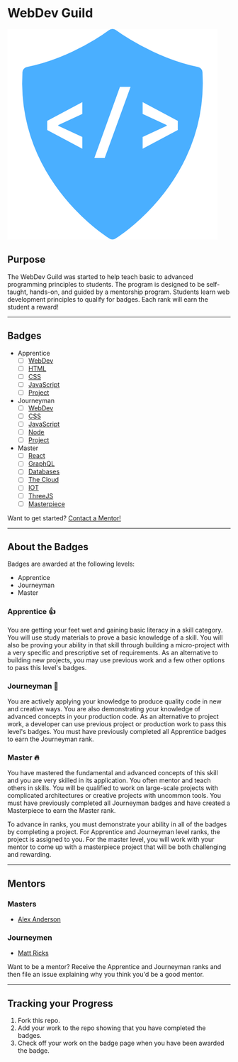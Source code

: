 # WebDev Guild

![logo](logo.png)

## Purpose

The WebDev Guild was started to help teach basic to advanced programming principles to students. The program is designed to be self-taught, hands-on, and guided by a mentorship program. Students learn web development principles to qualify for badges. Each rank will earn the student a reward!

-----

## Badges

- Apprentice
  - [ ] [WebDev](apprentice/webdev)
  - [ ] [HTML](apprentice/html)
  - [ ] [CSS](apprentice/css)
  - [ ] [JavaScript](apprentice/javascript)
  - [ ] [Project](apprentice/project)
- Journeyman
  - [ ] [WebDev](journeyman/webdev)
  - [ ] [CSS](journeyman/css)
  - [ ] [JavaScript](journeyman/javascript)
  - [ ] [Node](journeyman/node)
  - [ ] [Project](journeyman/project)
- Master
  - [ ] [React](master/react)
  - [ ] [GraphQL](master/graphql)
  - [ ] [Databases](master/databases)
  - [ ] [The Cloud](master/cloud)
  - [ ] [IOT](master/iot)
  - [ ] [ThreeJS](master/threejs)
  - [ ] [Masterpiece](master/masterpiece)

Want to get started? [Contact a Mentor!](#mentors)

-----

## About the Badges

Badges are awarded at the following levels:

- Apprentice
- Journeyman
- Master

### Apprentice 👍
You are getting your feet wet and gaining basic literacy in a skill category. You will use study materials to prove a basic knowledge of a skill. You will also be proving your ability in that skill through building a micro-project with a very specific and prescriptive set of requirements. As an alternative to building new projects, you may use previous work and a few other options to pass this level's badges.

### Journeyman 💪
You are actively applying your knowledge to produce quality code in new and creative ways. You are also demonstrating your knowledge of advanced concepts in your production code. As an alternative to project work, a developer can use previous project or production work to pass this level's badges. You must have previously completed all Apprentice badges to earn the Journeyman rank.

### Master 🔥
You have mastered the fundamental and advanced concepts of this skill and you are very skilled in its application. You often mentor and teach others in skills. You will be qualified to work on large-scale projects with complicated architectures or creative projects with uncommon tools. You must have previously completed all Journeyman badges and have created a Masterpiece to earn the Master rank.

To advance in ranks, you must demonstrate your ability in all of the badges by completing a project. For Apprentice and Journeyman level ranks, the project is assigned to you. For the master level, you will work with your mentor to come up with a masterpiece project that will be both challenging and rewarding. 

-----

## Mentors

### Masters

- [Alex Anderson](mailto:alexanderson1993@gmail.com)

### Journeymen

- [Matt Ricks](mailto:mgizmor37@gmail.com)

Want to be a mentor? Receive the Apprentice and Journeyman ranks and then file an issue explaining why you think you'd be a good mentor.

-----

## Tracking your Progress

1. Fork this repo.
2. Add your work to the repo showing that you have completed the badges. 
3. Check off your work on the badge page when you have been awarded the badge.

